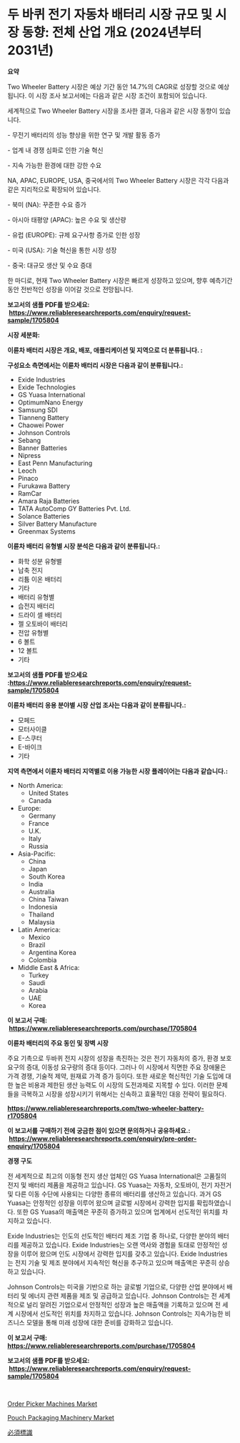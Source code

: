 <p><h1>두 바퀴 전기 자동차 배터리 시장 규모 및 시장 동향: 전체 산업 개요 (2024년부터 2031년)</h1></p><p><strong>요약</strong></p>
<p><p>Two Wheeler Battery 시장은 예상 기간 동안 14.7%의 CAGR로 성장할 것으로 예상됩니다. 이 시장 조사 보고서에는 다음과 같은 시장 조건이 포함되어 있습니다.</p><p>세계적으로 Two Wheeler Battery 시장을 조사한 결과, 다음과 같은 시장 동향이 있습니다.</p><p>- 무전기 배터리의 성능 향상을 위한 연구 및 개발 활동 증가</p><p>- 업계 내 경쟁 심화로 인한 기술 혁신</p><p>- 지속 가능한 환경에 대한 강한 수요</p><p>NA, APAC, EUROPE, USA, 중국에서의 Two Wheeler Battery 시장은 각각 다음과 같은 지리적으로 확장되어 있습니다.</p><p>- 북미 (NA): 꾸준한 수요 증가</p><p>- 아시아 태평양 (APAC): 높은 수요 및 생산량</p><p>- 유럽 (EUROPE): 규제 요구사항 증가로 인한 성장</p><p>- 미국 (USA): 기술 혁신을 통한 시장 성장</p><p>- 중국: 대규모 생산 및 수요 증대</p><p>한 마디로, 현재 Two Wheeler Battery 시장은 빠르게 성장하고 있으며, 향후 예측기간 동안 전반적인 성장을 이어갈 것으로 전망됩니다.</p></p>
<p><strong>보고서의 샘플 PDF를 받으세요: &nbsp;<a href="https://www.reliableresearchreports.com/enquiry/request-sample/1705804">https://www.reliableresearchreports.com/enquiry/request-sample/1705804</a></strong></p>
<p><strong>시장 세분화:</strong></p>
<p><strong> 이륜차 배터리 시장은 개요, 배포, 애플리케이션 및 지역으로 더 분류됩니다. :</strong></p>
<p><strong>구성요소 측면에서는 이륜차 배터리 시장은 다음과 같이 분류됩니다.:</strong></p>
<p><ul><li>Exide Industries</li><li>Exide Technologies</li><li>GS Yuasa International</li><li>OptimumNano Energy</li><li>Samsung SDI</li><li>Tianneng Battery</li><li>Chaowei Power</li><li>Johnson Controls</li><li>Sebang</li><li>Banner Batteries</li><li>Nipress</li><li>East Penn Manufacturing</li><li>Leoch</li><li>Pinaco</li><li>Furukawa Battery</li><li>RamCar</li><li>Amara Raja Batteries</li><li>TATA AutoComp GY Batteries Pvt. Ltd.</li><li>Solance Batteries</li><li>Silver Battery Manufacture</li><li>Greenmax Systems</li></ul></p>
<p><strong> 이륜차 배터리 유형별 시장 분석은 다음과 같이 분류됩니다.:</strong></p>
<p><ul><li>화학 성분 유형별</li><li>납축 전지</li><li>리튬 이온 배터리</li><li>기타</li><li>배터리 유형별</li><li>습전지 배터리</li><li>드라이 셀 배터리</li><li>젤 오토바이 배터리</li><li>전압 유형별</li><li>6 볼트</li><li>12 볼트</li><li>기타</li></ul></p>
<p><strong>보고서의 샘플 PDF를 받으세요 :<a href="https://www.reliableresearchreports.com/enquiry/request-sample/1705804">https://www.reliableresearchreports.com/enquiry/request-sample/1705804</a></strong></p>
<p><strong> 이륜차 배터리 응용 분야별 시장 산업 조사는 다음과 같이 분류됩니다.:</strong></p>
<p><ul><li>모페드</li><li>모터사이클</li><li>E-스쿠터</li><li>E-바이크</li><li>기타</li></ul></p>
<p><strong>지역 측면에서 이륜차 배터리 지역별로 이용 가능한 시장 플레이어는 다음과 같습니다.:</strong></p>
<p><ul>
    <li>
        North America:
        <ul>
            <li>United States</li>
            <li>Canada</li>
        </ul>
    </li>
    <li>
        Europe:
        <ul>
            <li>Germany</li>
            <li>France</li>
            <li>U.K.</li>
            <li>Italy</li>
            <li>Russia</li>
        </ul>
    </li>
    <li>
        Asia-Pacific:
        <ul>
            <li>China</li>
            <li>Japan</li>
            <li>South Korea</li>
            <li>India</li>
            <li>Australia</li>
            <li>China Taiwan</li>
            <li>Indonesia</li>
            <li>Thailand</li>
            <li>Malaysia</li>
        </ul>
    </li>
    <li>
        Latin America:
        <ul>
            <li>Mexico</li>
            <li>Brazil</li>
            <li>Argentina Korea</li>
            <li>Colombia</li>
        </ul>
    </li>
    <li>
        Middle East & Africa:
        <ul>
            <li>Turkey</li>
            <li>Saudi</li>
            <li>Arabia</li>
            <li>UAE</li>
            <li>Korea</li>
        </ul>
    </li>
    </ul></p>
<p><strong>이 보고서 구매: &nbsp;<a href="https://www.reliableresearchreports.com/purchase/1705804">https://www.reliableresearchreports.com/purchase/1705804</a></strong></p>
<p><strong>이륜차 배터리의 주요 동인 및 장벽 시장</strong></p>
<p><p>주요 기촉으로 두바퀴 전지 시장의 성장을 촉진하는 것은 전기 자동차의 증가, 환경 보호 요구의 증대, 이동성 요구량의 증대 등이다. 그러나 이 시장에서 직면한 주요 장애물은 가격 경쟁, 기술적 제약, 원재료 가격 증가 등이다. 또한 새로운 혁신적인 기술 도입에 대한 높은 비용과 제한된 생산 능력도 이 시장의 도전과제로 지목할 수 있다. 이러한 문제들을 극복하고 시장을 성장시키기 위해서는 신속하고 효율적인 대응 전략이 필요하다.</p></p>
<p><strong><a href="https://www.reliableresearchreports.com/two-wheeler-battery-r1705804">https://www.reliableresearchreports.com/two-wheeler-battery-r1705804</a></strong></p>
<p><strong>이 보고서를 구매하기 전에 궁금한 점이 있으면 문의하거나 공유하세요.: &nbsp;<a href="https://www.reliableresearchreports.com/enquiry/pre-order-enquiry/1705804">https://www.reliableresearchreports.com/enquiry/pre-order-enquiry/1705804</a></strong></p>
<p><strong>경쟁 구도</strong></p>
<p><p>전 세계적으로 최고의 이동형 전지 생산 업체인 GS Yuasa International은 고품질의 전지 및 배터리 제품을 제공하고 있습니다. GS Yuasa는 자동차, 오토바이, 전기 자전거 및 다른 이동 수단에 사용되는 다양한 종류의 배터리를 생산하고 있습니다. 과거 GS Yuasa는 안정적인 성장을 이루어 왔으며 글로벌 시장에서 강력한 입지를 확립하였습니다. 또한 GS Yuasa의 매출액은 꾸준히 증가하고 있으며 업계에서 선도적인 위치를 차지하고 있습니다.</p><p>Exide Industries는 인도의 선도적인 배터리 제조 기업 중 하나로, 다양한 분야의 배터리를 제공하고 있습니다. Exide Industries는 오랜 역사와 경험을 토대로 안정적인 성장을 이루어 왔으며 인도 시장에서 강력한 입지를 갖추고 있습니다. Exide Industries는 전지 기술 및 제조 분야에서 지속적인 혁신을 추구하고 있으며 매출액은 꾸준히 상승하고 있습니다.</p><p>Johnson Controls는 미국을 기반으로 하는 글로벌 기업으로, 다양한 산업 분야에서 배터리 및 에너지 관련 제품을 제조 및 공급하고 있습니다. Johnson Controls는 전 세계적으로 널리 알려진 기업으로서 안정적인 성장과 높은 매출액을 기록하고 있으며 전 세계 시장에서 선도적인 위치를 차지하고 있습니다. Johnson Controls는 지속가능한 비즈니스 모델을 통해 미래 성장에 대한 준비를 강화하고 있습니다.</p></p>
<p><strong>이 보고서 구매: &nbsp; <a href="https://www.reliableresearchreports.com/purchase/1705804">https://www.reliableresearchreports.com/purchase/1705804</a></strong></p>
<p><strong>보고서의 샘플 PDF를 받으세요: &nbsp;<a href="https://www.reliableresearchreports.com/enquiry/request-sample/1705804">https://www.reliableresearchreports.com/enquiry/request-sample/1705804</a></strong><strong></strong></p>
<p>&nbsp;</p>
<p><p><a href="https://fearless-okapi-6c8.notion.site/Order-Picker-Machines-Market-Trends-Forecast-and-Competitive-Analysis-to-2031-5decd0d08a02417cbb5bedeb2cccbad4">Order Picker Machines Market</a></p><p><a href="https://github.com/GroverBarry/Market-Research-Report-List-4/blob/main/pouch-packaging-machinery-market.md">Pouch Packaging Machinery Market</a></p><p><a href="https://medium.com/@callumnowacki2000/%E5%BC%B7%E5%88%B6%E3%82%B5%E3%82%A4%E3%83%B3%E5%B8%82%E5%A0%B4%E3%81%AF-%E5%B8%82%E5%A0%B4%E3%82%B7%E3%82%A7%E3%82%A2-%E5%B8%82%E5%A0%B4%E3%83%88%E3%83%AC%E3%83%B3%E3%83%89-%E5%B8%82%E5%A0%B4%E6%88%90%E9%95%B7%E3%81%AB%E9%96%A2%E3%81%99%E3%82%8B%E6%83%85%E5%A0%B1%E3%82%92%E6%8F%90%E4%BE%9B%E3%81%97%E3%81%BE%E3%81%99-435cc29eb3e0">必須標識</a></p></p>